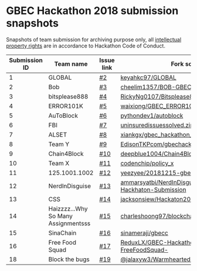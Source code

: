 # GBEC Hackathon 2018 submission snapshots

Snapshots of team submission for archiving purpose only, all [intellectual property rights](https://github.com/GoBlockchainNetwork/HackathonMalaysia2018/blob/master/CodeOfConduct.md#intellectual-property-rights) are in accordance to Hackathon Code of Conduct.

Submission ID | Team name | Issue link | Fork source | Fork destination
------------- | --------- | ---------- | ----------- | ----------------
1 | GLOBAL | [#2](https://github.com/GoBlockchainNetwork/HackathonMalaysia2018/issues/2) | [keyahkc97/GLOBAL](https://github.com/keyahkc97/GLOBAL) | [1-GLOBAL](https://github.com/GoBlockchainNetwork/HackathonMalaysia2018/tree/master/submissions/1-GLOBAL)
2 | Bob | [#3](https://github.com/GoBlockchainNetwork/HackathonMalaysia2018/issues/3) | [cheelim1357/BOB-GBEC-Hackathon](https://github.com/cheelim1357/BOB-GBEC-Hackathon) | [2-Bob](https://github.com/GoBlockchainNetwork/HackathonMalaysia2018/tree/master/submissions/2-Bob)
3 | bitsplease888 | [#4](https://github.com/GoBlockchainNetwork/HackathonMalaysia2018/issues/4) | [RickyNg0107/Bitsplease888](https://gitlab.com/RickyNg0107/Bitsplease888) | [3-bitsplease888](https://github.com/GoBlockchainNetwork/HackathonMalaysia2018/tree/master/submissions/3-bitsplease888)
4 | ERROR101K | [#5](https://github.com/GoBlockchainNetwork/HackathonMalaysia2018/issues/5) | [waixiong/GBEC_ERROR101K](https://github.com/waixiong/GBEC_ERROR101K) | [4-ERROR101K](https://github.com/GoBlockchainNetwork/HackathonMalaysia2018/tree/master/submissions/4-ERROR101K)
5 | AuToBlock | [#6](https://github.com/GoBlockchainNetwork/HackathonMalaysia2018/issues/6) | [pythondev1/autoblock](https://github.com/pythondev1/autoblock) | [5-AuToBlock](https://github.com/GoBlockchainNetwork/HackathonMalaysia2018/tree/master/submissions/5-AuToBlock)
6 | FBI | [#7](https://github.com/GoBlockchainNetwork/HackathonMalaysia2018/issues/7) | [uninsuredissuessolved.zip](https://github.com/GoBlockchainNetwork/HackathonMalaysia2018/files/2683369/uninsuredissuessolved.zip) | [6-FBI](https://github.com/GoBlockchainNetwork/HackathonMalaysia2018/tree/master/submissions/6-FBI)
7 | ALSET | [#8](https://github.com/GoBlockchainNetwork/HackathonMalaysia2018/issues/8) | [xiankgx/gbec_hackathon_2018_team_alset](https://github.com/xiankgx/gbec_hackathon_2018_team_alset) | [7-ALSET](https://github.com/GoBlockchainNetwork/HackathonMalaysia2018/tree/master/submissions/7-ALSET)
8 | Team Y | [#9](https://github.com/GoBlockchainNetwork/HackathonMalaysia2018/issues/9) | [EdisonTKPcom/gbechackthon](https://github.com/EdisonTKPcom/gbechackthon) | [8-Team_Y](https://github.com/GoBlockchainNetwork/HackathonMalaysia2018/tree/master/submissions/8-Team_Y)
9 | Chain4Block | [#10](https://github.com/GoBlockchainNetwork/HackathonMalaysia2018/issues/10) | [deepblue1004/Chain4Block](https://github.com/deepblue1004/Chain4Block) | [9-Chain4Block](https://github.com/GoBlockchainNetwork/HackathonMalaysia2018/tree/master/submissions/9-Chain4Block)
10 | Team X | [#11](https://github.com/GoBlockchainNetwork/HackathonMalaysia2018/issues/11) | [codenchip/policy_x](https://github.com/codenchip/policy_x) | [10-Team_X](https://github.com/GoBlockchainNetwork/HackathonMalaysia2018/tree/master/submissions/10-Team_X)
11 | 125.1001.1002 | [#12](https://github.com/GoBlockchainNetwork/HackathonMalaysia2018/issues/12) | [yeezyee/20181215-gbec-hackathon](https://github.com/yeezyee/20181215-gbec-hackathon) | [11-125.1001.1002](https://github.com/GoBlockchainNetwork/HackathonMalaysia2018/tree/master/submissions/11-125.1001.1002)
12 | NerdInDisguise | [#13](https://github.com/GoBlockchainNetwork/HackathonMalaysia2018/issues/13) | [ammarsyatbi/NerdInDisguise-GBEC-Hackhaton-Submission](https://github.com/ammarsyatbi/NerdInDisguise-GBEC-Hackhaton-Submission) | [12-NerdInDisguise](https://github.com/GoBlockchainNetwork/HackathonMalaysia2018/tree/master/submissions/12-NerdInDisguise)
13 | CSS | [#14](https://github.com/GoBlockchainNetwork/HackathonMalaysia2018/issues/14) | [jacksonsiew/Hackaton2018-teamCSS](https://github.com/jacksonsiew/Hackaton2018-teamCSS) | [13-CSS](https://github.com/GoBlockchainNetwork/HackathonMalaysia2018/tree/master/submissions/13-CSS)
14 | Haizzzz...Why So Many Assignmentsss | [#15](https://github.com/GoBlockchainNetwork/HackathonMalaysia2018/issues/15) | [charleshoong97/blockchainhackathon](https://github.com/charleshoong97/blockchainhackathon) | [14-Haizzzz...Why_So_Many_Assignmentsss](https://github.com/GoBlockchainNetwork/HackathonMalaysia2018/tree/master/submissions/14-Haizzzz...Why_So_Many_Assignmentsss)
15 | SinaChain | [#16](https://github.com/GoBlockchainNetwork/HackathonMalaysia2018/issues/16) | [sinameraji/gbecc](https://github.com/sinameraji/gbecc) | [15-SinaChain](https://github.com/GoBlockchainNetwork/HackathonMalaysia2018/tree/master/submissions/15-SinaChain)
16 | Free Food Squad | [#17](https://github.com/GoBlockchainNetwork/HackathonMalaysia2018/issues/17) | [ReduxLX/GBEC-Hackathon-Prototype-FreeFoodSquad-](https://github.com/ReduxLX/GBEC-Hackathon-Prototype-FreeFoodSquad-) | [16-Free_Food_Squad](https://github.com/GoBlockchainNetwork/HackathonMalaysia2018/tree/master/submissions/16-Free_Food_Squad)
18 | Block the bugs | [#19](https://github.com/GoBlockchainNetwork/HackathonMalaysia2018/issues/19) | [@jalaxyw3/WarmheartedIroncladWordprocessor](https://repl.it/@jalaxyw3/WarmheartedIroncladWordprocessor) | [18-Block_the_bugs](https://github.com/GoBlockchainNetwork/HackathonMalaysia2018/tree/master/submissions/18-Block_the_bugs)